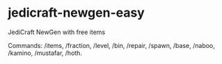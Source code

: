 # jedicraft-newgen-easy
JediCraft NewGen with free items

Commands: /items, /fraction, /level, /bin, /repair, /spawn, /base, /naboo, /kamino, /mustafar, /hoth. 